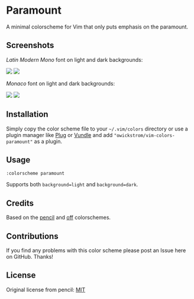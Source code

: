 # Paramount

A minimal colorscheme for Vim that only puts emphasis on the paramount.

## Screenshots

*Latin Modern Mono* font on light and dark backgrounds:

![](screenshots/latin-modern-light.png)
![](screenshots/latin-modern-dark.png)

*Monaco* font on light and dark backgrounds:

![](screenshots/monaco-light.png)
![](screenshots/monaco-dark.png)

## Installation

Simply copy the color scheme file to your `~/.vim/colors`
directory or use a plugin manager like [Plug][] or [Vundle][] and add
`"owickstrom/vim-colors-paramount"` as a plugin.

[vundle]: https://github.com/gmarik/Vundle.vim
[plug]: https://github.com/junegunn/vim-plug

## Usage

```
:colorscheme paramount
```

Supports both `background=light` and `background=dark`.

## Credits

Based on the [pencil][] and [off][] colorschemes.

[pencil]: https://github.com/reedes/vim-colors-pencil
[off]: https://github.com/reedes/vim-colors-off

## Contributions

If you find any problems with this color scheme please post an Issue here on
GitHub. Thanks!

## License

Original license from pencil: [MIT](LICENSE)
